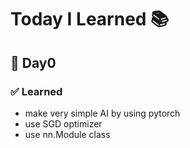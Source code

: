 # Today I Learned 📚

## 📅 Day0

### ✅ Learned
- make very simple AI by using pytorch
- use SGD optimizer 
- use nn.Module class
